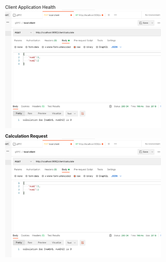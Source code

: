 

Client Application Health
![](images/client_request.png)

**Calculation Request**
![Postman Request](images/client_request.png)